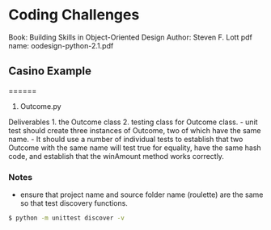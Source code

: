 # Coding Challenges
Book: Building Skills in Object-Oriented Design
Author: Steven F. Lott
pdf name: oodesign-python-2.1.pdf

## Casino Example
======
1. Outcome.py

Deliverables
	1. the Outcome class
	2. testing class for Outcome class.
	- unit test should create three instances of Outcome, two of which have the same name.
		- It should use a number of individual tests to establish that two Outcome with the same name will test true for equality, have the same hash code, and establish that the winAmount method works correctly.

### Notes
- ensure that project name and source folder name (roulette) are the same so that test discovery functions.

```bash
$ python -m unittest discover -v
```
